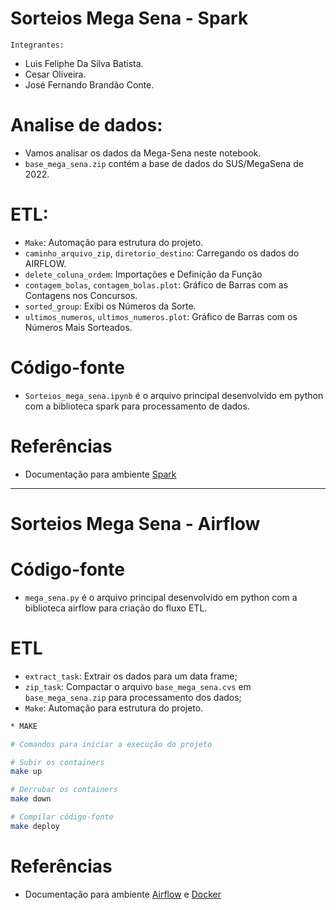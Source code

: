 # Sorteios Mega Sena - Spark

`Integrantes:`
- Luis Feliphe Da Silva Batista.
- Cesar Oliveira.
- José Fernando Brandão Conte.

# Analise de dados:
- Vamos analisar os dados da Mega-Sena neste notebook.
- `base_mega_sena.zip` contém a base de dados do SUS/MegaSena de 2022.

# ETL:
- `Make`: Automação para estrutura do projeto.
- `caminho_arquivo_zip`, `diretorio_destino`:  Carregando os dados do AIRFLOW.
- `delete_coluna_ordem`: Importações e Definição da Função
- `contagem_bolas`, `contagem_bolas.plot`:  Gráfico de Barras com as Contagens nos Concursos.
- `sorted_group`: Exibi os Números da Sorte.
- `ultimos_numeros`, `ultimos_numeros.plot`:  Gráfico de Barras com os Números Mais Sorteados.

# Código-fonte
- `Sorteios_mega_sena.ipynb` é o arquivo principal desenvolvido em python com a biblioteca spark para processamento de dados.


# Referências
- Documentação para ambiente [Spark](https://spark.apache.org/docs/latest/)

---

# Sorteios Mega Sena - Airflow

# Código-fonte
- `mega_sena.py` é o arquivo principal desenvolvido em python com a biblioteca airflow para criação do fluxo ETL.

# ETL
- `extract_task`: Extrair os dados para um data frame;
- `zip_task`: Compactar o arquivo `base_mega_sena.cvs` em `base_mega_sena.zip` para processamento dos dados;
- `Make`: Automação para estrutura do projeto.

```bash
* MAKE

# Comandos para iniciar a execução do projeto

# Subir os containers
make up

# Derrubar os containers
make down

# Compilar código-fonte
make deploy

```
# Referências
- Documentação para ambiente [Airflow](https://airflow.apache.org/docs/)
 e [Docker](https://docs.docker.com/reference/)
